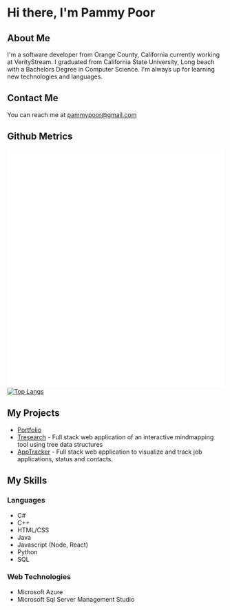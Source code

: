 # Hi there, I'm Pammy Poor
## About Me
I'm a software developer from Orange County, California currently working at VerityStream. I graduated from California State University, Long beach with a Bachelors Degree in Computer Science. I'm always up for learning new technologies and languages.

## Contact Me
You can reach me at pammypoor@gmail.com

## Github Metrics
![Metrics](/github-metrics.svg)
<br/>[![Top Langs](https://github-readme-stats.vercel.app/api/top-langs/?username=pammypoor&layout=compact)](https://github.com/anuraghazra/github-readme-stats)

## My Projects
- [Portfolio](https://pammypoor.github.io/)
- [Tresearch](https://github.com/pammypoor/Tresearch) - Full stack web application of an interactive mindmapping tool using tree data structures
- [AppTracker](https://github.com/pammypoor/AppTracker) - Full stack web application to visualize and track job applications, status and contacts.

## My Skills
### Languages
- C#
- C++
- HTML/CSS
- Java
- Javascript (Node, React)
- Python
- SQL
### Web Technologies
- Microsoft Azure
- Microsoft Sql Server Management Studio
